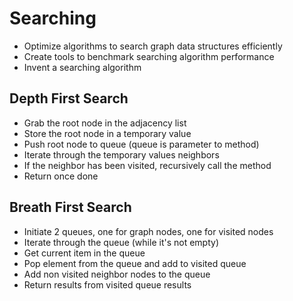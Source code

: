 # Searching

* Optimize algorithms to search graph data structures efficiently
* Create tools to benchmark searching algorithm performance
* Invent a searching algorithm

## Depth First Search

* Grab the root node in the adjacency list
* Store the root node in a temporary value
* Push root node to queue (queue is parameter to method)
* Iterate through the temporary values neighbors
* If the neighbor has been visited, recursively call the method
* Return once done

## Breath First Search

* Initiate 2 queues, one for graph nodes, one for visited nodes
* Iterate through the queue (while it's not empty)
* Get current item in the queue
* Pop element from the queue and add to visited queue
* Add non visited neighbor nodes to the queue
* Return results from visited queue results